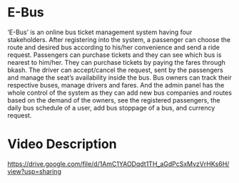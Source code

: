 # E-Bus
‘E-Bus’ is an online bus ticket management system having four stakeholders. After registering into the system, a passenger can choose the route and desired bus according to his/her convenience and send a ride request. Passengers can purchase tickets and they can see which bus is nearest to him/her. They can purchase tickets by paying the fares through bkash. The driver can accept/cancel the request, sent by the passengers and manage the seat’s availability inside the bus. Bus owners can track their respective buses, manage drivers and fares. And the admin panel has the whole control of the system as they can add new bus companies and routes based on the demand of the owners, see the registered passengers, the daily bus schedule of a user, add bus stoppage of a bus, and currency request.
# Video Description
https://drive.google.com/file/d/1AmC1YAODqdt1TH_aGdPcSxMvzVrHKs6H/view?usp=sharing
